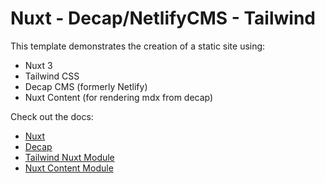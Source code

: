 # Nuxt - Decap/NetlifyCMS - Tailwind

This template demonstrates the creation of a static site using:

- Nuxt 3
- Tailwind CSS
- Decap CMS (formerly Netlify)
- Nuxt Content (for rendering mdx from decap)


Check out the docs:
- [Nuxt](https://nuxt.com/docs/getting-started/deployment)
- [Decap](https://decapcms.org/docs/configuration-options)
- [Tailwind Nuxt Module](https://tailwindcss.nuxtjs.org/)
- [Nuxt Content Module](https://content.nuxtjs.org/)
